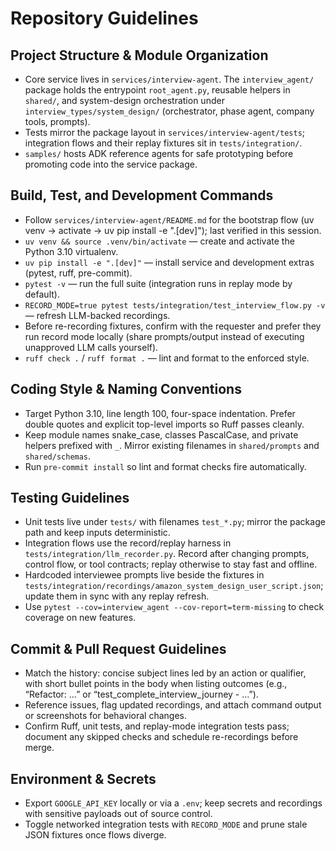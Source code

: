 # Repository Guidelines

## Project Structure & Module Organization
- Core service lives in `services/interview-agent`. The `interview_agent/` package holds the entrypoint `root_agent.py`, reusable helpers in `shared/`, and system-design orchestration under `interview_types/system_design/` (orchestrator, phase agent, company tools, prompts).
- Tests mirror the package layout in `services/interview-agent/tests`; integration flows and their replay fixtures sit in `tests/integration/`.
- `samples/` hosts ADK reference agents for safe prototyping before promoting code into the service package.

## Build, Test, and Development Commands
- Follow `services/interview-agent/README.md` for the bootstrap flow (uv venv → activate → uv pip install -e ".[dev]"); last verified in this session.
- `uv venv && source .venv/bin/activate` — create and activate the Python 3.10 virtualenv.
- `uv pip install -e ".[dev]"` — install service and development extras (pytest, ruff, pre-commit).
- `pytest -v` — run the full suite (integration runs in replay mode by default).
- `RECORD_MODE=true pytest tests/integration/test_interview_flow.py -v` — refresh LLM-backed recordings.
- Before re-recording fixtures, confirm with the requester and prefer they run record mode locally (share prompts/output instead of executing unapproved LLM calls yourself).
- `ruff check .` / `ruff format .` — lint and format to the enforced style.

## Coding Style & Naming Conventions
- Target Python 3.10, line length 100, four-space indentation. Prefer double quotes and explicit top-level imports so Ruff passes cleanly.
- Keep module names snake_case, classes PascalCase, and private helpers prefixed with `_`. Mirror existing filenames in `shared/prompts` and `shared/schemas`.
- Run `pre-commit install` so lint and format checks fire automatically.

## Testing Guidelines
- Unit tests live under `tests/` with filenames `test_*.py`; mirror the package path and keep inputs deterministic.
- Integration flows use the record/replay harness in `tests/integration/llm_recorder.py`. Record after changing prompts, control flow, or tool contracts; replay otherwise to stay fast and offline.
- Hardcoded interviewee prompts live beside the fixtures in `tests/integration/recordings/amazon_system_design_user_script.json`; update them in sync with any replay refresh.
- Use `pytest --cov=interview_agent --cov-report=term-missing` to check coverage on new features.

## Commit & Pull Request Guidelines
- Match the history: concise subject lines led by an action or qualifier, with short bullet points in the body when listing outcomes (e.g., “Refactor: …” or “test_complete_interview_journey - …”).
- Reference issues, flag updated recordings, and attach command output or screenshots for behavioral changes.
- Confirm Ruff, unit tests, and replay-mode integration tests pass; document any skipped checks and schedule re-recordings before merge.

## Environment & Secrets
- Export `GOOGLE_API_KEY` locally or via a `.env`; keep secrets and recordings with sensitive payloads out of source control.
- Toggle networked integration tests with `RECORD_MODE` and prune stale JSON fixtures once flows diverge.
